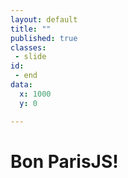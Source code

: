 ```yaml
---
layout: default
title: ""
published: true
classes:
 - slide
id:
 - end
data:
  x: 1000
  y: 0

---
```


# Bon ParisJS!

